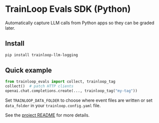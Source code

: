 # TrainLoop Evals SDK (Python)

Automatically capture LLM calls from Python apps so they can be graded later.

## Install

```bash
pip install trainloop-llm-logging
```

## Quick example

```python
from trainloop_evals import collect, trainloop_tag
collect()  # patch HTTP clients
openai.chat.completions.create(..., trainloop_tag("my-tag"))
```

Set `TRAINLOOP_DATA_FOLDER` to choose where event files are written or set `data_folder` in your `trainloop.config.yaml` file.

See the [project README](../../README.md) for more details.
